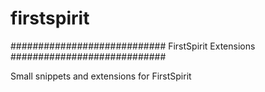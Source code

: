 # firstspirit

############################
FirstSpirit Extensions
############################

Small snippets and extensions for FirstSpirit
